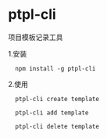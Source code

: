 <!--
 * @Author: KoTen_Bu
 * @Date: 2021-08-27 15:11:26
 * @LastEditTime: 2021-08-27 15:17:46
 * @LastEditors: KoTen_Bu
 * @Description: 
 * @FilePath: \cli\READEME.md
-->
# ptpl-cli
项目模板记录工具

1.安装
```
  npm install -g ptpl-cli
```
2.使用
```
  ptpl-cli create template
```
```
  ptpl-cli add template
```
```
  ptpl-cli delete template
```
